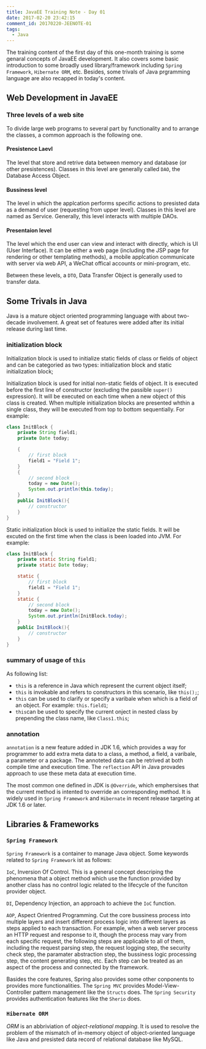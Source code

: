 ```yaml
---
title: JavaEE Training Note - Day 01
date: 2017-02-20 23:42:15
comment_id: 20170220-JEENOTE-01
tags:
  - Java
---
```


The training content of the first day of this one-month training is 
some genaral concepts of JavaEE development. It also covers some basic 
introduction to some broadly used library/framework including 
`Spring Framework`, `Hibernate ORM`, etc. Besides, some trivals of Java prgramming
language are also recapped in today's content.

<!-- more -->

Web Development in JavaEE
-------------------------

### Three levels of a web site

To divide large web programs to several part by functionality and to arrange the classes,
a common approach is the following one.

#### Presistence Laevl

The level that store and retrive data between memory and database (or other presistences).
Classes in this level are generally called `DAO`, the Database Access Object.

#### Bussiness level

The level in which the applcation performs specific actions to presisted data as a demand of 
user (requesting from upper level). Classes in this level are named as Service.
Generally, this level interacts with multiple DAOs.

#### Presentaion level 

The level which the end user can view and interact with directly, which is UI (User Interface).
It can be either a web page (including the JSP page for rendering or other templating methods),
a mobile applcation communicate with server via web API, a WeChat offical accounts or mini-program, etc.

Between these levels, a `DTO`, Data Transfer Object is generally used to transfer data.

Some Trivals in Java
--------------------

Java is a mature object oriented programming language with about two-decade involvement.
A great set of features were added after its initial release during last time. 

### initialization block 

Initialization block is used to initialize static fields of class or fields of object
and can be categoried as two types: initialization block and static initialization block;

Initialization block is used for initial non-static fields of object. It is executed before
the first line of constructor (excluding the passible `super()` expression). It will be executed 
on each time when a new object of this class is created. When multiple initialization blocks
are presented whthin a single class, they will be executed from top to bottom sequentially.
For example:

```java
class InitBlock {
    private String field1;
    private Date today;

    {
        // first block
        field1 = "Field 1";
    }
    {
        // second block
        today = new Date();
        System.out.println(this.today);
    }
    public InitBlock(){
        // constructor
    }
}

```
Static initialization block is used to initialize the static fields. It will be excuted on the first time
when the class is been loaded into JVM. For example:

```java
class InitBlock {
    private static String field1;
    private static Date today;

    static {
        // first block
        field1 = "Field 1";
    }
    static {
        // second block
        today = new Date();
        System.out.println(InitBlock.today);
    }
    public InitBlock(){
        // constructor
    }
}
```


### summary of usage of `this`

As following list:

* `this` is a reference in Java which represent the current object itself;
* `this` is invokable and refers to constructors in this scenario, like `this();`;
* `this` can be used to clarify or specify a varibale when which is a field of an object.
  For example: `this.field1`;
* `this`can be used to specify the current onject in nested class by prepending
  the class name, like `Class1.this`;


### annotation

`annotation` is a new feature added in JDK 1.6, which provides a way for 
programmer to add extra meta data to a class, a method, a field, a varibale, 
a parameter or a package. The annoteted data can be retrived at both compile time and execution time.
The `reflection` API in Java provades approach to use these meta data at execution time.  

The most common one defined in JDK is `@Override`, which emphersises that the current method
is intented to override an corresponding method. It is widely used in `Spring Framework` 
and `Hibernate` in recent release targeting at JDK 1.6 or later.

Libraries & Frameworks
----------------------

### `Spring Framework`

`Spring Framework` is a container to manage Java object. Some keywords related to `Spring Framework` ist as follows:

`IoC`, Inversion Of Control. This is a general concept descriping the phenomena that a object method which use 
the function provided by another class has no control logic related to the lifecycle of the funciton provider object.

`DI`, Dependency Injection, an approach to achieve the `IoC` function. 

`AOP`, Aspect Orientred Programming. Cut the core bussiness process into multiple layers and insert different 
process logic into different layers as steps applied to each transaction. For example, when a web server process
an HTTP request and response to it, though the process may vary from each specific request, the following steps
are applicable to all of them, including the request parsing step, the request logging step, the security check step, 
the paramater abstraction step, the bussiness logic processing step, the content generating step, etc. Each step can be 
treated as an aspect of the process and connected by the framework.

Basides the core features, Spring also provides some other conponents to provides more functionalities.
The `Spring MVC` provides Model-View-Controller pattern management like the `Structs` does. The `Spring Security`
provides authentication features like the `Sherio` does. 

### `Hibernate ORM`

*ORM* is an abbriviation of *object-relational mapping*. It is used to resolve the problem of the 
mismatch of in-memory object of object-oriented language like Java and presisted data record of 
relational database like MySQL.